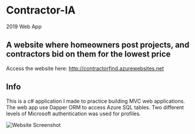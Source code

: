 # Contractor-IA
2019 Web App

## A website where homeowners post projects, and contractors bid on them for the lowest price

Access the website here:
<a href="http://contractorfind.azurewebsites.net"> http://contractorfind.azurewebsites.net <a/>

## Info
This is a c# application I made to practice building MVC web applications.
The web app use Dapper ORM to access Azure SQL tables.
Two different levels of Microsoft authentication was used for profiles.

![Website Screenshot](https://github.com/mattmorgan6/Contractor-IA/blob/master/Contractor-IA/ContractorFind/Content/Images/)

